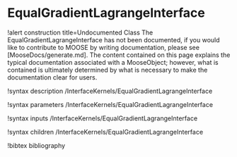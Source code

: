 <!-- MOOSE Documentation Stub: Remove this when content is added. -->

# EqualGradientLagrangeInterface

!alert construction title=Undocumented Class
The EqualGradientLagrangeInterface has not been documented, if you would like to contribute to MOOSE by
writing documentation, please see [MooseDocs/generate.md]. The content contained on this page explains
the typical documentation associated with a MooseObject; however, what is contained is ultimately
determined by what is necessary to make the documentation clear for users.

!syntax description /InterfaceKernels/EqualGradientLagrangeInterface

!syntax parameters /InterfaceKernels/EqualGradientLagrangeInterface

!syntax inputs /InterfaceKernels/EqualGradientLagrangeInterface

!syntax children /InterfaceKernels/EqualGradientLagrangeInterface

!bibtex bibliography
